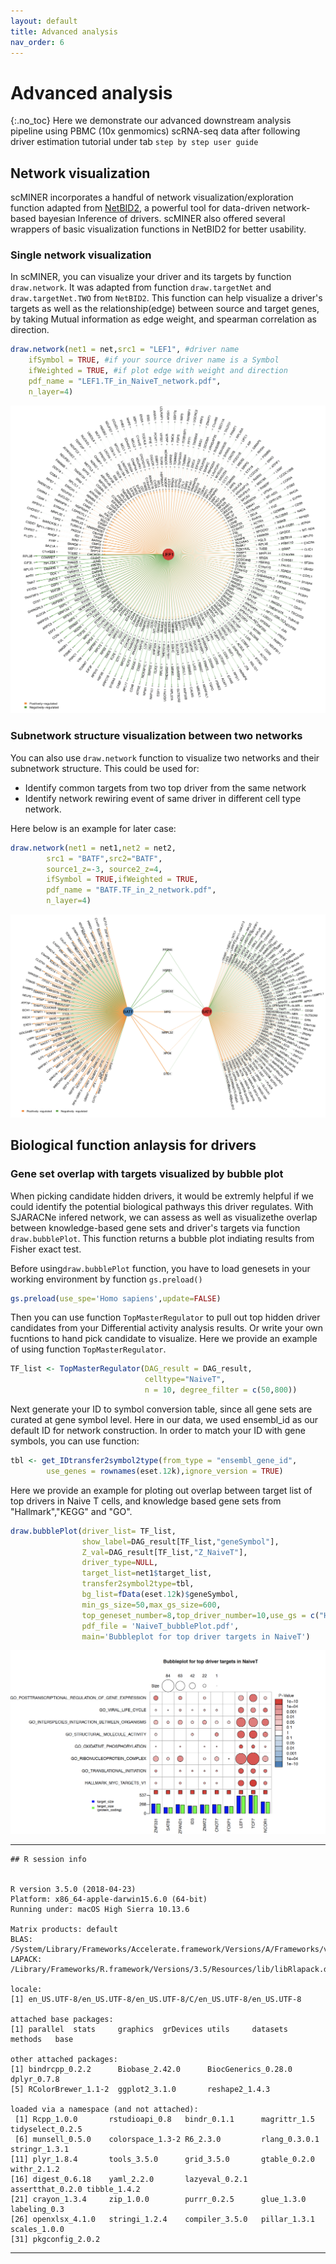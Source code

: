 ```yaml
---
layout: default
title: Advanced analysis
nav_order: 6
---
```


# Advanced analysis
{:.no_toc}
Here we demonstrate our advanced downstream analysis pipeline using PBMC (10x genmomics) scRNA-seq data after following driver estimation tutorial under tab `step by step user guide`

## Network visualization
scMINER incorporates a handful of network visualization/exploration function adapted from [NetBID2](https://jyyulab.github.io/NetBID/), a powerful tool for data-driven network-based bayesian Inference of drivers. scMINER also offered several wrappers of basic visualization functions in NetBID2 for better usability. 

### Single network visualization
In scMINER, you can visualize your driver and its targets by function `draw.network`. It was adapted from function `draw.targetNet` and `draw.targetNet.TWO` from `NetBID2`. This function can help visualize a driver's targets as well as the relationship(edge) between source and target genes, by taking Mutual information as edge weight, and spearman correlation as direction.

```R
draw.network(net1 = net,src1 = "LEF1", #driver name
	ifSymbol = TRUE, #if your source driver name is a Symbol 
	ifWeighted = TRUE, #if plot edge with weight and direction
	pdf_name = "LEF1.TF_in_NaiveT_network.pdf",
	n_layer=4)

```
<center><img src="./plots/LEF1.TF_in_NaiveT_network.png" alt="drawing" width="600"></center>


### Subnetwork structure visualization between two networks
You can also use `draw.network` function to visualize two networks and their subnetwork structure. This could be used for: 
- Identify common targets from two top driver from the same network
- Identify network rewiring event of same driver in different cell type network.   


Here below is an example for later case:

```R
draw.network(net1 = net1,net2 = net2,
		src1 = "BATF",src2="BATF", 
		source1_z=-3, source2_z=4,
		ifSymbol = TRUE,ifWeighted = TRUE,
		pdf_name = "BATF.TF_in_2_network.pdf",
		n_layer=4)
```
<center><img src="./plots/BATF.TF_in_2_network.png" alt="drawing" width="600"></center>



## Biological function anlaysis for drivers 

### Gene set overlap with targets visualized by bubble plot
When picking candidate hidden drivers, it would be extremly helpful if we could identify the potential biological pathways this driver regulates. With SJARACNe infered network, we can assess as well as  visualizethe overlap between knowledge-based gene sets and driver's targets via function `draw.bubblePlot`. This function returns a bubble plot indiating results from Fisher exact test. 

Before using`draw.bubblePlot` function, you have to load genesets in your working environment by function `gs.preload()`

```R
gs.preload(use_spe='Homo sapiens',update=FALSE)
```

Then you can use function `TopMasterRegulator` to pull out top hidden driver candidates from your Differential activity analysis results. Or write your own fucntions to hand pick candidate to visualize. Here we provide an example of using function `TopMasterRegulator`.

```R 
TF_list <- TopMasterRegulator(DAG_result = DAG_result,
                              celltype="NaiveT",
                              n = 10, degree_filter = c(50,800))
```
Next generate your ID to symbol conversion table, since all gene sets are curated at gene symbol level. Here in our data, we used ensembl_id as our default ID for network construction. In order to match your ID with gene symbols, you can use function: 

```R
tbl <- get_IDtransfer2symbol2type(from_type = "ensembl_gene_id",
		use_genes = rownames(eset.12k),ignore_version = TRUE)
```

Here we provide an example for ploting out overlap between target list of top drivers in Naive T cells, and knowledge based gene sets from "Hallmark","KEGG" and "GO".

```R
draw.bubblePlot(driver_list= TF_list,
                show_label=DAG_result[TF_list,"geneSymbol"],
                Z_val=DAG_result[TF_list,"Z_NaiveT"],
                driver_type=NULL,
                target_list=net1$target_list,
                transfer2symbol2type=tbl,
                bg_list=fData(eset.12k)$geneSymbol,
                min_gs_size=50,max_gs_size=600, 
                top_geneset_number=8,top_driver_number=10,use_gs = c("H","C5","CP:KEGG"),
                pdf_file = 'NaiveT_bubblePlot.pdf',
                main='Bubbleplot for top driver targets in NaiveT')

```

<center><img src="./plots/NaiveT_bubblePlot.png" alt="gsbbp"></center>



---
```
## R session info


R version 3.5.0 (2018-04-23)
Platform: x86_64-apple-darwin15.6.0 (64-bit)
Running under: macOS High Sierra 10.13.6

Matrix products: default
BLAS: /System/Library/Frameworks/Accelerate.framework/Versions/A/Frameworks/vecLib.framework/Versions/A/libBLAS.dylib
LAPACK: /Library/Frameworks/R.framework/Versions/3.5/Resources/lib/libRlapack.dylib

locale:
[1] en_US.UTF-8/en_US.UTF-8/en_US.UTF-8/C/en_US.UTF-8/en_US.UTF-8

attached base packages:
[1] parallel  stats     graphics  grDevices utils     datasets  methods   base     

other attached packages:
[1] bindrcpp_0.2.2      Biobase_2.42.0      BiocGenerics_0.28.0 dplyr_0.7.8        
[5] RColorBrewer_1.1-2  ggplot2_3.1.0       reshape2_1.4.3     

loaded via a namespace (and not attached):
 [1] Rcpp_1.0.0       rstudioapi_0.8   bindr_0.1.1      magrittr_1.5     tidyselect_0.2.5
 [6] munsell_0.5.0    colorspace_1.3-2 R6_2.3.0         rlang_0.3.0.1    stringr_1.3.1   
[11] plyr_1.8.4       tools_3.5.0      grid_3.5.0       gtable_0.2.0     withr_2.1.2     
[16] digest_0.6.18    yaml_2.2.0       lazyeval_0.2.1   assertthat_0.2.0 tibble_1.4.2    
[21] crayon_1.3.4     zip_1.0.0        purrr_0.2.5      glue_1.3.0       labeling_0.3    
[26] openxlsx_4.1.0   stringi_1.2.4    compiler_3.5.0   pillar_1.3.1     scales_1.0.0    
[31] pkgconfig_2.0.2 
```
---
